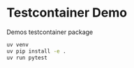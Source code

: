 # Testcontainer Demo
Demos testcontainer package
```bash
uv venv
uv pip install -e .
uv run pytest
```